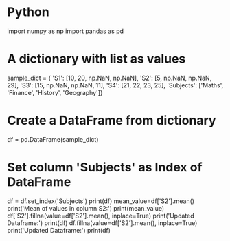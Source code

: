 # Python
import numpy as np
import pandas as pd
# A dictionary with list as values
sample_dict = { 'S1': [10, 20, np.NaN, np.NaN],
                'S2': [5, np.NaN, np.NaN, 29],
                'S3': [15, np.NaN, np.NaN, 11],
                'S4': [21, 22, 23, 25],
                'Subjects': ['Maths', 'Finance', 'History', 'Geography']}
# Create a DataFrame from dictionary
df = pd.DataFrame(sample_dict)
# Set column 'Subjects' as Index of DataFrame
df = df.set_index('Subjects')
print(df)
mean_value=df['S2'].mean()
print('Mean of values in column S2:')
print(mean_value)
df['S2'].fillna(value=df['S2'].mean(), inplace=True)
print('Updated Dataframe:')
print(df)
df.fillna(value=df['S2'].mean(), inplace=True)
print('Updated Dataframe:')
print(df)
